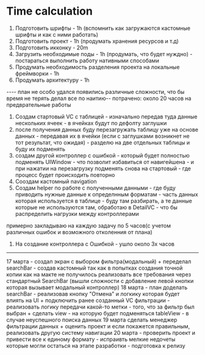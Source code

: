 # Time calculation

1. Подготовить шрифты - 1h (вспомнить как загружаются кастомные шрифты и как с ними работать)
2. Подготовить проект - 1h (продумать хранения ресурсов и т.д)
3. Подготовить икконку - 20m
4. Загрузить необходимые поды - 1h (продумать, что будет нуждно) - постараться выполнить работу нативными способами
5. Продумать необходимость разделения проекта на локальные фреймворки - 1h
6. Продумать архитектуру - 1h


---- план не особо удался появились различные сложности, что бы время не терять делал все по наитию-- потрачено: около 20 часов на предврательные работы

1. Создам стартовый VC с таблицей - изначально передав туда данные нескольких ячеек - в ячейках будут по дефолту заглушки
2. после получения данных буду перезагружать таблицу уже на основе данных - передавая их в ячейки (если с заглушками возникнет не тот результат, что ожидая) - разделю на две отдельных таблицы и буду их подменять
3. создам другой контроллер с ошибкой - который будет полностью подменять UIWindow - что позволит избавиться от навигейшена - и при нажатии на перезагрузку подменять снова на стартовый - где процесс будет происходить повторно
4. Сооздам кастомный navigation
5. Создам helper  по работе с полученными данными - где буду приводить нужные данные к определнным форматам - часть данных которая используется в таблице - буду там разбирать, а те данные которые не используются там, обработаю в DetailVC - что бы распределить нагрузки между контроллерами

примерно закладываю на каждую задачу по 5 часов(с учетом различных ошибок и возможного отколенния от плана)

1. На создание контроллера с Ошибкой - ушло около 3х часов


----
17 марта - создал экран с выбором фильтра(модальный) + переделал searchBar - создав кастомный так как в попытках создания точной копии как на макте не получилось реализовать все требования через стандартный SearchBar (вышли сложности с добавление левой кнопки которая вызывает модальный контроллер)
18 марта - план доделать searchBar - реализовав кнопку "Отмена" и логкику которая будет влиять на UI + подключить ранее созданный VC фильтрации - реализовать логику передачи какой-то метки - того, что за фильтр был выбран + сделать view - на которую будет подменяться tableView - в случае неуспешного поиска данных
19 марта сделать менеджер фильтрации данных + оценить проект и если покажется правильным, реализовать другую систему навигации
20 марта - проверить проект и привести все к единому формату - испраивть мелкие недочеты которые могли остаться на этапе разработки - подготовка к релизу






